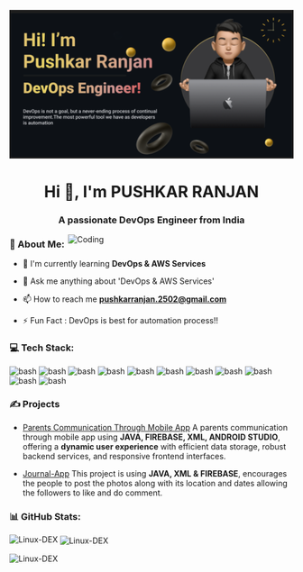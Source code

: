 ![Master](./img/My_img.png)

<h1 align="center">Hi 👋, I'm PUSHKAR RANJAN </h1>
<h3 align="center">A passionate DevOps Engineer from India</h3>
<img align="right" alt="Coding" src="https://user-images.githubusercontent.com/74038190/219923809-b86dc415-a0c2-4a38-bc88-ad6cf06395a8.gif" width="400">

<h3 align="left">💫 About Me:</h3>

- 🌱 I'm currently learning **DevOps & AWS Services**<br>

- 💬 Ask me anything about 'DevOps & AWS Services'<br>

- 📫 How to reach me **pushkarranjan.2502@gmail.com**

- ⚡ Fun Fact : DevOps is best for automation process!!

<h3 align="left">💻 Tech Stack:</h3>

<p align="left">
<img src="https://user-images.githubusercontent.com/25181517/192108372-f71d70ac-7ae6-4c0d-8395-51d8870c2ef0.png" alt="bash" width="40" height="40"/> <img src="https://user-images.githubusercontent.com/25181517/192108374-8da61ba1-99ec-41d7-80b8-fb2f7c0a4948.png" alt="bash" width="40" height="40"/> <img src="https://user-images.githubusercontent.com/25181517/192108891-d86b6220-e232-423a-bf5f-90903e6887c3.png" alt="bash" width="40" height="40"/> <img src="https://user-images.githubusercontent.com/25181517/192106070-46255bcf-65e6-4c6b-a296-bf8d0d8fb2a7.png" alt="bash" width="40" height="40"/> <img src="https://user-images.githubusercontent.com/25181517/183423507-c056a6f9-1ba8-4312-a350-19bcbc5a8697.png" alt="bash" width="40" height="40"/> <img src="https://user-images.githubusercontent.com/25181517/117207330-263ba280-adf4-11eb-9b97-0ac5b40bc3be.png" alt="bash" width="40" height="40"/> <img src="https://user-images.githubusercontent.com/25181517/182534006-037f08b5-8e7b-4e5f-96b6-5d2a5558fa85.png" alt="bash" width="40" height="40"/> <img src="https://user-images.githubusercontent.com/25181517/179090274-733373ef-3b59-4f28-9ecb-244bea700932.png" alt="bash" width="40" height="40"/> <img src="https://user-images.githubusercontent.com/25181517/183896132-54262f2e-6d98-41e3-8888-e40ab5a17326.png" alt="bash" width="40" height="40"/> <img src="https://github.com/marwin1991/profile-technology-icons/assets/76662862/2481dc48-be6b-4ebb-9e8c-3b957efe69fa" alt="bash" width="40" height="40"/> <img src="https://user-images.githubusercontent.com/25181517/186884153-99edc188-e4aa-4c84-91b0-e2df260ebc33.png" alt="bash" width="40" height="40"/> </p>



<h3 align="left">✍️ Projects</h3>
  
+ [Parents Communication Through Mobile App](https://github.com/PR-25f/Parents_communication_app.git)
	 A parents communication through mobile app using **JAVA, FIREBASE, XML, ANDROID STUDIO**, offering a **dynamic user experience** with efficient data storage, robust backend services, and responsive frontend interfaces.

+ [Journal-App](https://github.com/PR-25f/Journal-App.git)
	This project is using **JAVA, XML & FIREBASE**, encourages the people to post the photos along with its location and dates allowing the followers to like and do comment.


<h3 align="left">📊 GitHub Stats:</h3>

<p><img align="left" src="https://github-readme-stats.vercel.app/api/top-langs?username=PR-25f&show_icons=true&locale=en&layout=compact&theme=tokyonight" alt="Linux-DEX" /></p>

<p>&nbsp;<img align="center" src="https://github-readme-stats.vercel.app/api?username=PR-25f&show_icons=true&locale=en&theme=tokyonight" alt="Linux-DEX" /></p>

<p><img align="center" src="https://github-readme-streak-stats.herokuapp.com/?user=PR-25f&&theme=tokyonight" alt="Linux-DEX" /></p>

